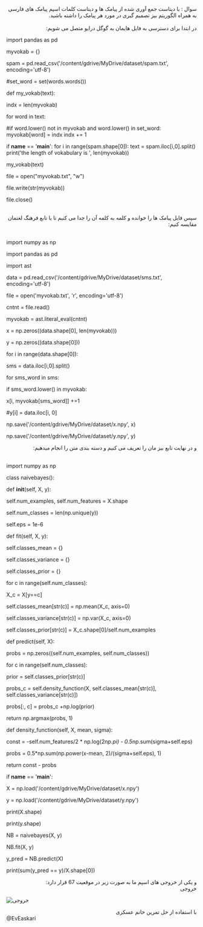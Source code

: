 <div dir="rtl">
سوال : با دیتاست جمع آوری شده از پیامک ها و دیتاست کلمات اسپم پیامک های فارسی به همراه الگوریتم بیز تصمیم گیری در مورد هر پیامک را داشته باشید.
</div>
<br/>

<div dir="rtl">
در ابتدا برای دسترسی به فایل هایمان به گوگل درایو متصل می شویم:  
</div>
  
  
import pandas as pd

myvokab = {}

spam = pd.read_csv('/content/gdrive/MyDrive/dataset/spam.txt', encoding='utf-8')

#set_word = set(words.words())

def my_vokab(text):

indx = len(myvokab)

for word in text:

#if word.lower() not in myvokab and word.lower() in set_word:
myvokab[word] = indx
indx += 1

if __name__ == '__main__':
for i in range(spam.shape[0]):
text = spam.iloc[i,0].split()
print('the length of vokabulary is ', len(myvokab))

my_vokab(text)

file = open("myvokab.txt", "w")

file.write(str(myvokab))

file.close()

<br/>

<div dir="rtl">
سپس فایل پیامک ها را خوانده و کلمه به کلمه آن را جدا می کنیم تا با تابع فرهنگ لغتمان مقایسه کنیم:
</div>
<br/>

import numpy as np

import pandas as pd

import ast

data = pd.read_csv('/content/gdrive/MyDrive/dataset/sms.txt', encoding='utf-8')

file = open('myvokab.txt', 'r', encoding='utf-8')

cntnt = file.read()

myvokab = ast.literal_eval(cntnt)

x = np.zeros((data.shape[0], len(myvokab)))

y = np.zeros((data.shape[0]))

for i in range(data.shape[0]):

sms = data.iloc[i,0].split()

for sms_word in sms:

if sms_word.lower() in myvokab:

x[i, myvokab[sms_word]] +=1

#y[i] = data.iloc[i, 0]

np.save('/content/gdrive/MyDrive/dataset/x.npy', x)

np.save('/content/gdrive/MyDrive/dataset/y.npy', y)
  
<div dir="rtl">
و در نهایت تابع بیز مان را تعریف می کنیم و دسته بندی متن را انجام میدهیم:
</div>
<br/>

import numpy as np

class naivebayes():

def __init__(self, X, y):

self.num_examples, self.num_features = X.shape

self.num_classes = len(np.unique(y))

self.eps = 1e-6

def fit(self, X, y):

self.classes_mean = {}

self.classes_variance = {}

self.classes_prior = {}

for c in range(self.num_classes):

X_c = X[y==c]

self.classes_mean[str(c)] = np.mean(X_c, axis=0)

self.classes_variance[str(c)] = np.var(X_c, axis=0)

self.classes_prior[str(c)] = X_c.shape[0]/self.num_examples

def predict(self, X):

probs = np.zeros((self.num_examples, self.num_classes))

for c in range(self.num_classes):

prior = self.classes_prior[str(c)]

probs_c = self.density_function(X, self.classes_mean[str(c)], self.classes_variance[str(c)])

probs[:, c] = probs_c +np.log(prior)

return np.argmax(probs, 1)

def density_function(self, X, mean, sigma):

const = -self.num_features/2 * np.log(2*np.pi) - 0.5*np.sum(sigma+self.eps)

probs = 0.5*np.sum(np.power(x-mean, 2)/(sigma+self.eps), 1)

return const - probs
 
if __name__ == '__main__':

X = np.load('/content/gdrive/MyDrive/dataset/x.npy')

y = np.load('/content/gdrive/MyDrive/dataset/y.npy')

print(X.shape)

print(y.shape)

NB = naivebayes(X, y)

NB.fit(X, y)

y_pred = NB.predict(X)

print(sum(y_pred == y)/X.shape[0])

<div dir="rtl">
و یکی از خروجی های اسپم ما به صورت زیر در موقعیت 67 قرار دارد:
</div>  

<div dir="rtl">
خروجی
</div>

![خروجی]("https://github.com/semnan-university-ai/machine-learning-class/blob/main/excersiecs/Homayontoosy/28/1.jpg")

<div dir="rtl">
با استفاده از حل تمرین خانم عسکری
</div>
@EvEaskari
